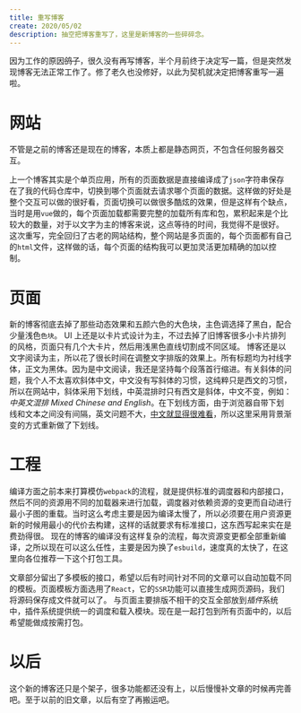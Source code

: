 ```yaml
---
title: 重写博客
create: 2020/05/02
description: 抽空把博客重写了，这里是新博客的一些碎碎念。
---
```


因为工作的原因~~鸽子~~，很久没有再写博客，半个月前终于决定写一篇，但是突然发现博客无法正常工作了。修了老久也没修好，以此为契机就决定把博客重写一遍啦。

# 网站

不管是之前的博客还是现在的博客，本质上都是静态网页，不包含任何服务器交互。

上一个博客其实是个单页应用，所有的页面数据是直接编译成了`json`字符串保存在了我的代码仓库中，切换到哪个页面就去请求哪个页面的数据。这样做的好处是整个交互可以做的很好看，页面切换可以做很多酷炫的效果，但是这样有个缺点，当时是用`vue`做的，每个页面加载都需要完整的加载所有库和包，累积起来是个比较大的数量，对于以文字为主的博客来说，这点等待的时间，我觉得不是很好。
这次重写，完全回归了古老的网站结构，整个网站是多页面的，每个页面都有自己的`html`文件，这样做的话，每个页面的结构我可以更加灵活更加精确的加以控制。

# 页面

新的博客彻底去掉了那些动态效果和五颜六色的大色块，主色调选择了黑白，配合少量浅色`色块`。
UI 上还是以卡片式设计为主，不过去掉了旧博客很多小卡片排列的风格，页面只有几个大卡片，然后用浅黑色直线切割成不同区域。
博客还是以文字阅读为主，所以花了很长时间在调整文字排版的效果上。所有标题均为衬线字体，正文为黑体。因为是中文阅读，我还是坚持每个段落首行缩进。有关斜体的问题，我个人不太喜欢斜体中文，中文没有写斜体的习惯，这纯粹只是西文的习惯，所以在网站中，斜体采用下划线，中英混排时只有西文是斜体，中文不变，例如：_中英文混排 Mixed Chinese and English_。在下划线方面，由于浏览器自带下划线和文本之间没有间隔，英文问题不大，<u>中文就显得很难看</u>，所以这里采用背景渐变的方式重新做了下划线。

# 工程

编译方面之前本来打算模仿`webpack`的流程，就是提供标准的调度器和内部接口，然后不同的资源用不同的加载器来进行加载，调度器对依赖资源的变更而自动进行最小子图的重载。当时这么考虑主要是因为编译太慢了，所以必须要在用户资源更新的时候用最小的代价去构建，这样的话就要求有标准接口，这东西写起来实在是费劲得很。
现在的博客的编译没有这样复杂的流程，每次资源变更都全部重新编译，之所以现在可以这么任性，主要是因为换了`esbuild`，速度真的太快了，在这里向各位推荐一下这个打包工具。

文章部分留出了多模板的接口，希望以后有时间针对不同的文章可以自动加载不同的模板。页面模板方面选用了`React`，它的`SSR`功能可以直接生成网页源码，我们将源码保存成文件就可以了。
与页面主要排版不相干的交互全部放到*插件*系统中，插件系统提供统一的调度和载入模块。现在是一起打包到所有页面中的，以后希望能做成按需打包。

# 以后

这个新的博客还只是个架子，很多功能都还没有上，以后慢慢补文章的时候再完善吧。至于以前的旧文章，以后有空了再搬运吧。
